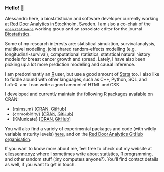### Hello! 👋

Alessandro here, a biostatistician and software developer currently working at [Red Door Analytics](https://reddooranalytics.se) in Stockholm, Sweden.
I am also a co-chair of the [`openstatsware`](https://www.openstatsware.org/) working group and an associate editor for the journal [Biostatistics](https://academic.oup.com/biostatistics).

Some of my research interests are: statistical simulation, survival analysis, multilevel modelling, joint shared random-effects modelling (e.g. longitudinal-survival), computational statistics, statistical natural history models for breast cancer growth and spread.
Lately, I have also been picking up a lot more prediction modelling and causal inference.

I am predominantly an [R](https://www.r-project.org/) user, but use a good amount of [Stata](https://www.stata.com/) too.
I also like to fiddle around with other languages, such as C++, Python, SQL, and LaTeX, and I can write a good amount of HTML and CSS.

I developed and currently maintain the following R packages available on CRAN:

* {rsimsum} [[CRAN](https://CRAN.R-project.org/package=rsimsum), [GitHub](https://github.com/ellessenne/rsimsum)]
* {comorbidity} [[CRAN](https://CRAN.R-project.org/package=comorbidity), [GitHub](https://github.com/ellessenne/comorbidity)]
* {KMunicate} [[CRAN](https://CRAN.R-project.org/package=KMunicate), [GitHub](https://github.com/ellessenne/KMunicate-package)]

You will also find a variety of experimental packages and code (with wildly variable maturity levels) [here](https://github.com/ellessenne?tab=repositories), and on the [Red Door Analytics GitHub organisation](https://github.com/RedDoorAnalytics).

If you want to know more about me, feel free to check out my website at [ellessenne.xyz](https://www.ellessenne.xyz) where I sometimes write about statistics, R programming, and other random stuff (tiny computers anyone?).
You'll find contact details as well, if you want to get in touch.
